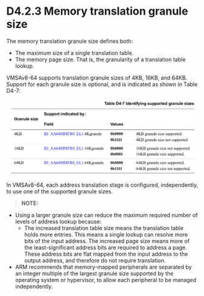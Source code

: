 # D4.2.3 Memory translation granule size

The memory translation granule size defines both:
* The maximum size of a single translation table.
* The memory page size. That is, the granularity of a translation table lookup.

VMSAv8-64 supports translation granule sizes of 4KB, 16KB, and 64KB. Support for each granule size is optional,
and is indicated as shown in Table D4-7:

![](table_d4_7.png)

In VMSAv8-64, each address translation stage is configured, independently, to use one of the supported granule
sizes.

> **NOTE:**  
* Using a larger granule size can reduce the maximum required number of levels of address lookup because:
    - The increased translation table size means the translation table holds more entries. This means a single lookup can resolve more bits of the input address.
The increased page size means more of the least-significant address bits are required to address a page.
These address bits are flat mapped from the input address to the output address, and therefore do not
require translation.
* ARM recommends that memory-mapped peripherals are separated by an integer multiple of the largest
granule size supported by the operating system or hypervisor, to allow each peripheral to be managed
independently.
